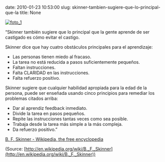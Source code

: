 date: 2010-01-23 10:53:00
slug: skinner-tambien-sugiere-que-lo-principal-que-la
title: None

[![foto_1][1]][1]

“Skinner también sugiere que lo principal que la gente aprende de ser castigado es cómo evitar el castigo.

Skinner dice que hay cuatro obstáculos principales para el aprendizaje:  
- Las personas tienen miedo al fracaso.  
- La tarea no está reducida a pasos suficientemente pequeños.  
- Faltan instrucciones.  
- Falta CLARIDAD en las instrucciones.  
- Falta refuerzo positivo.

Skinner sugiere que cualquier habilidad apropiada para la edad de la persona, puede ser enseñada usando cinco principios para remediar los problemas citados arriba:  
- Dar al aprendiz feedback inmediato.  
- Divide la tarea en pasos pequeños.  
- Repite las instrucciones tantas veces como sea posible.  
- Trabaja desde la tarea más simple a la más compleja.  
- Da refuerzo positivo.”

[B. F. Skinner - Wikipedia, the free encyclopedia](http://en.wikipedia.org/wiki/B._F._Skinner)

(Source: [http://en.wikipedia.org/wiki/B._F._Skinner](http://en.wikipedia.org/wiki/B._F._Skinner))

[1]: file:///Users/jjdenis/jjdenis.github.com/static/2010-01-23-skinner-tambien-sugiere-que-lo-principal-que-la_foto1.jpg
